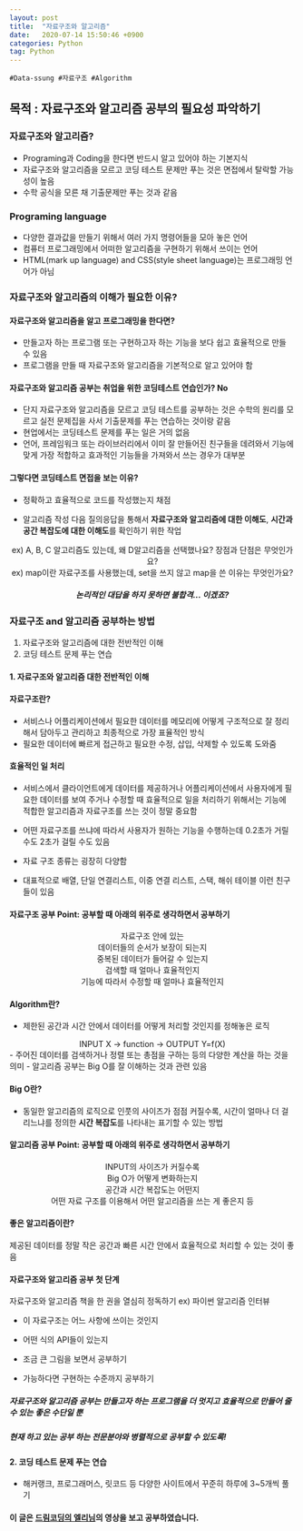 ```yaml
---
layout: post
title:  "자료구조와 알고리즘"
date:   2020-07-14 15:50:46 +0900
categories: Python
tag: Python
---
```


`#Data-ssung #자료구조 #Algorithm`

목적 : 자료구조와 알고리즘 공부의 필요성 파악하기
---

### 자료구조와 알고리즘?
- Programing과 Coding을 한다면 반드시 알고 있어야 하는 기본지식
- 자료구조와 알고리즘을 모르고 코딩 테스트 문제만 푸는 것은 면접에서 탈락할 가능성이 높음
- 수학 공식을 모른 채 기출문제만 푸는 것과 같음 

### Programing language
- 다양한 결과값을 만들기 위해서 여러 가지 명령어들을 모아 놓은 언어
- 컴퓨터 프로그래밍에서 어떠한 알고리즘을 구현하기 위해서 쓰이는 언어
- HTML(mark up language) and CSS(style sheet language)는 프로그래밍 언어가 아님


### 자료구조와 알고리즘의 이해가 필요한 이유?

#### 자료구조와 알고리즘을 알고 프로그래밍을 한다면?

- 만들고자 하는 프로그램 또는 구현하고자 하는 기능을 보다 쉽고 효율적으로 만들 수 있음
- 프로그램을 만들 때 자료구조와 알고리즘을 기본적으로 알고 있어야 함

#### 자료구조와 알고리즘 공부는 취업을 위한 코딩테스트 연습인가? No

- 단지 자료구조와 알고리즘을 모르고 코딩 테스트를 공부하는 것은 수학의 원리를 모르고 실전 문제집을 사서 기출문제를 푸는 연습하는 것이랑 같음
- 현업에서는 코딩테스트 문제를 푸는 일은 거의 없음
- 언어, 프레임워크 또는 라이브러리에서 이미 잘 만들어진 친구들을 데려와서 기능에 맞게 가장 적합하고 효과적인 기능들을 가져와서 쓰는 경우가 대부분

#### 그렇다면 코딩테스트 면접을 보는 이유?

- 정확하고 효율적으로 코드를 작성했는지 채점

- 알고리즘 작성 다음 질의응답을 통해서 **자료구조와 알고리즘에 대한 이해도**, **시간과 공간 복잡도에 대한 이해도**를 확인하기 위한 작업

<center>ex) A, B, C 알고리즘도 있는데, 왜 D알고리즘을 선택했나요? 장점과 단점은 무엇인가요?</center>
<center>ex) map이란 자료구조를 사용했는데, set을 쓰지 않고 map을 쓴 이유는 무엇인가요? </center>


##### <center>논리적인 대답을 하지 못하면 불합격... 이겠죠?</center>

### 자료구조 and 알고리즘 공부하는 방법 

1. 자료구조와 알고리즘에 대한 전반적인 이해
2. 코딩 테스트 문제 푸는 연습

#### 1. 자료구조와 알고리즘 대한 전반적인 이해
#### 자료구조란?
- 서비스나 어플리케이션에서 필요한 데이터를 메모리에 어떻게 구조적으로 잘 정리해서 담아두고 관리하고 최종적으로 가장 표율적인 방식
- 필요한 데이터에 빠르게 접근하고 필요한 수정, 삽입, 삭제할 수 있도록 도와줌

#### 효율적인 일 처리

- 서비스에서 클라이언트에게 데이터를 제공하거나 어플리케이션에서 사용자에게 필요한 데이터를 보여 주거나 수정할 때 효율적으로 일을 처리하기 위해서는 기능에 적합한 알고리즘과 자료구조를 쓰는 것이 정말 중요함

- 어떤 자료구조를 쓰냐에 따라서 사용자가 원하는 기능을 수행하는데 0.2초가 거릴 수도 2초가 걸릴 수도 있음

- 자료 구조 종류는 굉장히 다양함

- 대표적으로 배열, 단일 연결리스트, 이중 연결 리스트, 스택, 해쉬 테이블 이런 친구들이 있음

#### 자료구조 공부 Point: 공부할 때 아래의 위주로 생각하면서 공부하기 
<center>자료구조 안에 있는 </center>
<center>데이터들의 순서가 보장이 되는지 </center>
<center>중복된 데이터가 들어갈 수 있는지 </center>
<center>검색할 때 얼마나 효율적인지 </center>
<center>기능에 따라서 수정할 때 얼마나 효율적인지 </center>

#### Algorithm란?
- 제한된 공간과 시간 안에서 데이터를 어떻게 처리할 것인지를 정해놓은 로직
<center>INPUT X -> function -> OUTPUT Y=f(X) </center>
- 주어진 데이터를 검색하거나 정렬 또는 총점을 구하는 등의 다양한 계산을 하는 것을 의미
- 알고리즘 공부는 Big O를 잘 이해하는 것과 관련 있음

#### Big O란?
- 동일한 알고리즘의 로직으로 인풋의 사이즈가 점점 커질수록, 시간이 얼마나 더 걸리느냐를 정의한 **시간 복잡도**를 나타내는 표기할 수 있는 방법 

#### 알고리즘 공부 Point: 공부할 때 아래의 위주로 생각하면서 공부하기 
<center>INPUT의 사이즈가 커질수록 </center>
<center>Big O가 어떻게 변화하는지 </center>
<center>공간과 시간 복잡도는 어떤지 </center>
<center>어떤 자료 구조를 이용해서 어떤 알고리즘을 쓰는 게 좋은지 등 </center>

#### 좋은 알고리즘이란?
제공된 데이터를 정말 작은 공간과 빠른 시간 안에서 효율적으로 처리할 수 있는 것이 좋음

#### 자료구조와 알고리즘 공부 첫 단계
자료구조와 알고리즘 책을 한 권을 열심히 정독하기
ex) 파이썬 알고리즘 인터뷰

- 이 자료구조는 어느 사항에 쓰이는 것인지

- 어떤 식의 API들이 있는지

- 조금 큰 그림을 보면서 공부하기

- 가능하다면 구현하는 수준까지 공부하기

##### 자료구조와 알고리즘 공부는 만들고자 하는 프로그램을 더 멋지고 효율적으로 만들어 줄 수 있는 좋은 수단일 뿐 

##### 현재 하고 있는 공부 하는 전문분야와 병렬적으로 공부할 수 있도록!


#### 2. 코딩 테스트 문제 푸는 연습

- 해커랭크, 프로그래머스, 릿코드 등 다양한 사이트에서 꾸준히 하루에 3~5개씩 풀기

#### 이 글은  [드림코딩의 엘리님][H]의 영상을 보고 공부하였습니다.

[H]: https://www.youtube.com/watch?v=okHGRlgR8ps